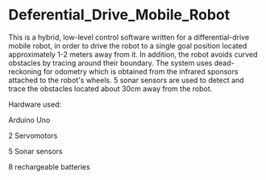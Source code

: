 # Deferential_Drive_Mobile_Robot

This is a hybrid, low-level control software written for a differential-drive mobile robot, in order to drive the robot to a single goal position located approximately 1-2 meters away from it. In addition, the robot avoids curved obstacles by tracing around their boundary. 
The system uses dead-reckoning for odometry which is obtained from the infrared sponsors attached to the robot's wheels. 5 sonar sensors are used to detect and trace the obstacles located about 30cm away from the robot.


Hardware used:

Arduino Uno

2 Servomotors

5 Sonar sensors 

8 rechargeable batteries 

